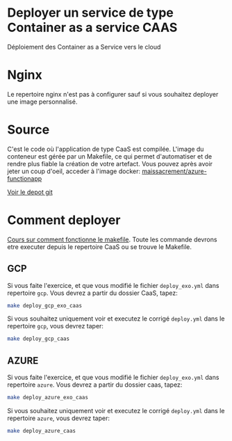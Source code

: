 # Deployer un service de type Container as a service CAAS

Déploiement des Container as a Service vers le cloud

# Nginx

Le repertoire nginx n'est pas à configurer sauf si vous souhaitez deployer une image personnalisé.

# Source

C'est le code où l'application de type CaaS est compilée. L'image du conteneur est gérée par un Makefile, ce qui permet d'automatiser et de rendre plus fiable la création de votre artefact. Vous pouvez après avoir jeter un coup d'oeil, acceder à l'image docker: [maissacrement/azure-functionapp](https://hub.docker.com/repository/docker/maissacrement/ansibledind/general)

[Voir le depot git](https://github.com/Maissacrement/azureDeploy)

# Comment deployer

[Cours sur comment fonctionne le makefile](../cours/10.DeployInstruction.md). Toute les commande devrons etre executer depuis le repertoire CaaS ou se trouve le Makefile.

## GCP

Si vous faite l'exercice, et que vous modifié le fichier `deploy_exo.yml` dans repertoire `gcp`. Vous devrez a partir du dossier CaaS, tapez:

```bash
make deploy_gcp_exo_caas
```

Si vous souhaitez uniquement voir et executez le corrigé `deploy.yml` dans le repertoire `gcp`, vous devrez taper:

```bash
make deploy_gcp_caas
```

## AZURE

Si vous faite l'exercice, et que vous modifié le fichier `deploy_exo.yml` dans repertoire `azure`. Vous devrez a partir du dossier caas, tapez:

```bash
make deploy_azure_exo_caas
```

Si vous souhaitez uniquement voir et executez le corrigé `deploy.yml` dans le repertoire `azure`, vous devrez taper:

```bash
make deploy_azure_caas
```
